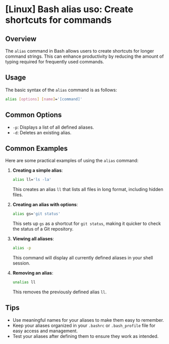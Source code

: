 # [Linux] Bash alias uso: Create shortcuts for commands

## Overview
The `alias` command in Bash allows users to create shortcuts for longer command strings. This can enhance productivity by reducing the amount of typing required for frequently used commands.

## Usage
The basic syntax of the `alias` command is as follows:

```bash
alias [options] [name]='[command]'
```

## Common Options
- `-p`: Displays a list of all defined aliases.
- `-d`: Deletes an existing alias.

## Common Examples
Here are some practical examples of using the `alias` command:

1. **Creating a simple alias**:
   ```bash
   alias ll='ls -la'
   ```
   This creates an alias `ll` that lists all files in long format, including hidden files.

2. **Creating an alias with options**:
   ```bash
   alias gs='git status'
   ```
   This sets up `gs` as a shortcut for `git status`, making it quicker to check the status of a Git repository.

3. **Viewing all aliases**:
   ```bash
   alias -p
   ```
   This command will display all currently defined aliases in your shell session.

4. **Removing an alias**:
   ```bash
   unalias ll
   ```
   This removes the previously defined alias `ll`.

## Tips
- Use meaningful names for your aliases to make them easy to remember.
- Keep your aliases organized in your `.bashrc` or `.bash_profile` file for easy access and management.
- Test your aliases after defining them to ensure they work as intended.